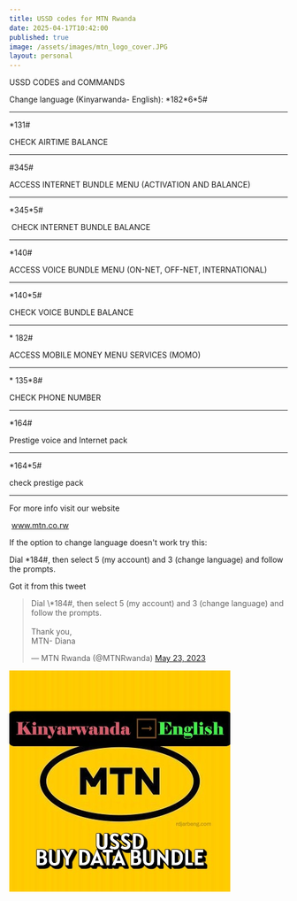 ```yaml
---
title: USSD codes for MTN Rwanda
date: 2025-04-17T10:42:00
published: true
image: /assets/images/mtn_logo_cover.JPG
layout: personal
---
```

USSD CODES and COMMANDS

Change language (Kinyarwanda- English):
\*182\*6\*5# 

------------------------------------

\*131#

CHECK AIRTIME BALANCE

------------------------------------

#345#

ACCESS INTERNET BUNDLE MENU (ACTIVATION AND BALANCE)

------------------------------------

\*345\*5#

 CHECK INTERNET BUNDLE BALANCE

------------------------------------

\*140#

ACCESS VOICE BUNDLE MENU (ON-NET, OFF-NET, INTERNATIONAL)

------------------------------------

\*140\*5#

CHECK VOICE BUNDLE BALANCE

------------------------------------

\* 182#

ACCESS MOBILE MONEY MENU SERVICES (MOMO)

------------------------------------

\* 135\*8#

CHECK PHONE NUMBER

------------------------------------

\*164#

Prestige voice and Internet pack 

------------------------------------

\*164\*5#

check prestige pack

------------------------------------

For more info visit our website

 www.mtn.co.rw

If the option to change language doesn't work try this:

Dial \*184#, then select 5 (my account) and 3 (change language) and follow the prompts.

Got it from this tweet

<blockquote class="twitter-tweet" data-conversation="none"><p lang="en" dir="ltr">Dial \*184#, then select 5 (my account) and 3 (change language) and follow the prompts.<br><br>Thank you,<br>MTN- Diana</p>&mdash; MTN Rwanda (@MTNRwanda) <a href="https://twitter.com/MTNRwanda/status/1661092733488906259?ref_src=twsrc%5Etfw">May 23, 2023</a></blockquote> <script async src="https://platform.twitter.com/widgets.js" charset="utf-8"></script>

![MTN logo with Kinyarwanda to English annotated on the image](/assets/images/mtn_logo_cover.JPG "MTN logo with Kinyarwanda to English annotated on the image")
